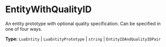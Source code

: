 # EntityWithQualityID

An entity prototype with optional quality specification. Can be specified in one of four ways.

**Type:** `LuaEntity` | `LuaEntityPrototype` | `string` | `EntityIDAndQualityIDPair`

